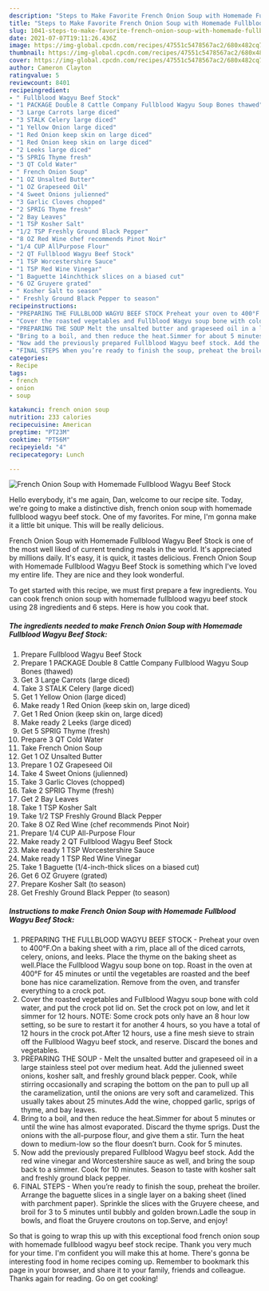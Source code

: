 ```yaml
---
description: "Steps to Make Favorite French Onion Soup with Homemade Fullblood Wagyu Beef Stock"
title: "Steps to Make Favorite French Onion Soup with Homemade Fullblood Wagyu Beef Stock"
slug: 1041-steps-to-make-favorite-french-onion-soup-with-homemade-fullblood-wagyu-beef-stock
date: 2021-07-07T19:11:26.436Z
image: https://img-global.cpcdn.com/recipes/47551c5478567ac2/680x482cq70/french-onion-soup-with-homemade-fullblood-wagyu-beef-stock-recipe-main-photo.jpg
thumbnail: https://img-global.cpcdn.com/recipes/47551c5478567ac2/680x482cq70/french-onion-soup-with-homemade-fullblood-wagyu-beef-stock-recipe-main-photo.jpg
cover: https://img-global.cpcdn.com/recipes/47551c5478567ac2/680x482cq70/french-onion-soup-with-homemade-fullblood-wagyu-beef-stock-recipe-main-photo.jpg
author: Cameron Clayton
ratingvalue: 5
reviewcount: 8401
recipeingredient:
- " Fullblood Wagyu Beef Stock"
- "1 PACKAGE Double 8 Cattle Company Fullblood Wagyu Soup Bones thawed"
- "3 Large Carrots large diced"
- "3 STALK Celery large diced"
- "1 Yellow Onion large diced"
- "1 Red Onion keep skin on large diced"
- "1 Red Onion keep skin on large diced"
- "2 Leeks large diced"
- "5 SPRIG Thyme fresh"
- "3 QT Cold Water"
- " French Onion Soup"
- "1 OZ Unsalted Butter"
- "1 OZ Grapeseed Oil"
- "4 Sweet Onions julienned"
- "3 Garlic Cloves chopped"
- "2 SPRIG Thyme fresh"
- "2 Bay Leaves"
- "1 TSP Kosher Salt"
- "1/2 TSP Freshly Ground Black Pepper"
- "8 OZ Red Wine chef recommends Pinot Noir"
- "1/4 CUP AllPurpose Flour"
- "2 QT Fullblood Wagyu Beef Stock"
- "1 TSP Worcestershire Sauce"
- "1 TSP Red Wine Vinegar"
- "1 Baguette 14inchthick slices on a biased cut"
- "6 OZ Gruyere grated"
- " Kosher Salt to season"
- " Freshly Ground Black Pepper to season"
recipeinstructions:
- "PREPARING THE FULLBLOOD WAGYU BEEF STOCK Preheat your oven to 400°F.On a baking sheet with a rim, place all of the diced carrots, celery, onions, and leeks. Place the thyme on the baking sheet as well.Place the Fullblood Wagyu soup bone on top. Roast in the oven at 400°F for 45 minutes or until the vegetables are roasted and the beef bone has nice caramelization. Remove from the oven, and transfer everything to a crock pot."
- "Cover the roasted vegetables and Fullblood Wagyu soup bone with cold water, and put the crock pot lid on. Set the crock pot on low, and let it simmer for 12 hours. NOTE: Some crock pots only have an 8 hour low setting, so be sure to restart it for another 4 hours, so you have a total of 12 hours in the crock pot.After 12 hours, use a fine mesh sieve to strain off the Fullblood Wagyu beef stock, and reserve. Discard the bones and vegetables."
- "PREPARING THE SOUP Melt the unsalted butter and grapeseed oil in a large stainless steel pot over medium heat. Add the julienned sweet onions, kosher salt, and freshly ground black pepper. Cook, while stirring occasionally and scraping the bottom on the pan to pull up all the caramelization, until the onions are very soft and caramelized. This usually takes about 25 minutes.Add the wine, chopped garlic, sprigs of thyme, and bay leaves."
- "Bring to a boil, and then reduce the heat.Simmer for about 5 minutes or until the wine has almost evaporated. Discard the thyme sprigs. Dust the onions with the all-purpose flour, and give them a stir. Turn the heat down to medium-low so the flour doesn’t burn. Cook for 5 minutes."
- "Now add the previously prepared Fullblood Wagyu beef stock. Add the red wine vinegar and Worcestershire sauce as well, and bring the soup back to a simmer. Cook for 10 minutes. Season to taste with kosher salt and freshly ground black pepper."
- "FINAL STEPS When you’re ready to finish the soup, preheat the broiler. Arrange the baguette slices in a single layer on a baking sheet (lined with parchment paper). Sprinkle the slices with the Gruyere cheese, and broil for 3 to 5 minutes until bubbly and golden brown.Ladle the soup in bowls, and float the Gruyere croutons on top.Serve, and enjoy!"
categories:
- Recipe
tags:
- french
- onion
- soup

katakunci: french onion soup 
nutrition: 233 calories
recipecuisine: American
preptime: "PT23M"
cooktime: "PT56M"
recipeyield: "4"
recipecategory: Lunch

---
```



![French Onion Soup with Homemade Fullblood Wagyu Beef Stock](https://img-global.cpcdn.com/recipes/47551c5478567ac2/680x482cq70/french-onion-soup-with-homemade-fullblood-wagyu-beef-stock-recipe-main-photo.jpg)

Hello everybody, it's me again, Dan, welcome to our recipe site. Today, we're going to make a distinctive dish, french onion soup with homemade fullblood wagyu beef stock. One of my favorites. For mine, I'm gonna make it a little bit unique. This will be really delicious.

French Onion Soup with Homemade Fullblood Wagyu Beef Stock is one of the most well liked of current trending meals in the world. It's appreciated by millions daily. It's easy, it is quick, it tastes delicious. French Onion Soup with Homemade Fullblood Wagyu Beef Stock is something which I've loved my entire life. They are nice and they look wonderful.




To get started with this recipe, we must first prepare a few ingredients. You can cook french onion soup with homemade fullblood wagyu beef stock using 28 ingredients and 6 steps. Here is how you cook that.

<!--inarticleads1-->

##### The ingredients needed to make French Onion Soup with Homemade Fullblood Wagyu Beef Stock:

1. Prepare  Fullblood Wagyu Beef Stock
1. Prepare 1 PACKAGE Double 8 Cattle Company Fullblood Wagyu Soup Bones (thawed)
1. Get 3 Large Carrots (large diced)
1. Take 3 STALK Celery (large diced)
1. Get 1 Yellow Onion (large diced)
1. Make ready 1 Red Onion (keep skin on, large diced)
1. Get 1 Red Onion (keep skin on, large diced)
1. Make ready 2 Leeks (large diced)
1. Get 5 SPRIG Thyme (fresh)
1. Prepare 3 QT Cold Water
1. Take  French Onion Soup
1. Get 1 OZ Unsalted Butter
1. Prepare 1 OZ Grapeseed Oil
1. Take 4 Sweet Onions (julienned)
1. Take 3 Garlic Cloves (chopped)
1. Take 2 SPRIG Thyme (fresh)
1. Get 2 Bay Leaves
1. Take 1 TSP Kosher Salt
1. Take 1/2 TSP Freshly Ground Black Pepper
1. Take 8 OZ Red Wine (chef recommends Pinot Noir)
1. Prepare 1/4 CUP All-Purpose Flour
1. Make ready 2 QT Fullblood Wagyu Beef Stock
1. Make ready 1 TSP Worcestershire Sauce
1. Make ready 1 TSP Red Wine Vinegar
1. Take 1 Baguette (1/4-inch-thick slices on a biased cut)
1. Get 6 OZ Gruyere (grated)
1. Prepare  Kosher Salt (to season)
1. Get  Freshly Ground Black Pepper (to season)




<!--inarticleads2-->

##### Instructions to make French Onion Soup with Homemade Fullblood Wagyu Beef Stock:

1. PREPARING THE FULLBLOOD WAGYU BEEF STOCK - Preheat your oven to 400°F.On a baking sheet with a rim, place all of the diced carrots, celery, onions, and leeks. Place the thyme on the baking sheet as well.Place the Fullblood Wagyu soup bone on top. Roast in the oven at 400°F for 45 minutes or until the vegetables are roasted and the beef bone has nice caramelization. Remove from the oven, and transfer everything to a crock pot.
1. Cover the roasted vegetables and Fullblood Wagyu soup bone with cold water, and put the crock pot lid on. Set the crock pot on low, and let it simmer for 12 hours. NOTE: Some crock pots only have an 8 hour low setting, so be sure to restart it for another 4 hours, so you have a total of 12 hours in the crock pot.After 12 hours, use a fine mesh sieve to strain off the Fullblood Wagyu beef stock, and reserve. Discard the bones and vegetables.
1. PREPARING THE SOUP - Melt the unsalted butter and grapeseed oil in a large stainless steel pot over medium heat. Add the julienned sweet onions, kosher salt, and freshly ground black pepper. Cook, while stirring occasionally and scraping the bottom on the pan to pull up all the caramelization, until the onions are very soft and caramelized. This usually takes about 25 minutes.Add the wine, chopped garlic, sprigs of thyme, and bay leaves.
1. Bring to a boil, and then reduce the heat.Simmer for about 5 minutes or until the wine has almost evaporated. Discard the thyme sprigs. Dust the onions with the all-purpose flour, and give them a stir. Turn the heat down to medium-low so the flour doesn’t burn. Cook for 5 minutes.
1. Now add the previously prepared Fullblood Wagyu beef stock. Add the red wine vinegar and Worcestershire sauce as well, and bring the soup back to a simmer. Cook for 10 minutes. Season to taste with kosher salt and freshly ground black pepper.
1. FINAL STEPS - When you’re ready to finish the soup, preheat the broiler. Arrange the baguette slices in a single layer on a baking sheet (lined with parchment paper). Sprinkle the slices with the Gruyere cheese, and broil for 3 to 5 minutes until bubbly and golden brown.Ladle the soup in bowls, and float the Gruyere croutons on top.Serve, and enjoy!




So that is going to wrap this up with this exceptional food french onion soup with homemade fullblood wagyu beef stock recipe. Thank you very much for your time. I'm confident you will make this at home. There's gonna be interesting food in home recipes coming up. Remember to bookmark this page in your browser, and share it to your family, friends and colleague. Thanks again for reading. Go on get cooking!
